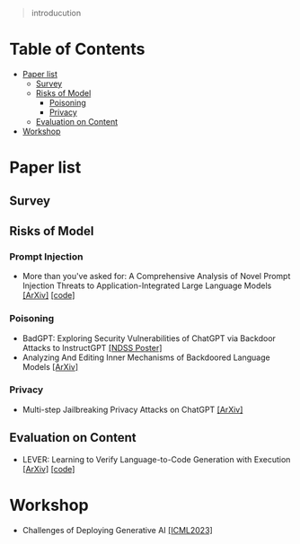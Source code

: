 > introducution

# Table of Contents
- [Paper list](#Paper-list)
  - [Survey](#survey)
  - [Risks of Model](#Risks-of-Model)
    - [Poisoning](#Poisoning)
    - [Privacy](#Privacy)
  - [Evaluation on Content](#Evaluation-on-Content)
- [Workshop](#Workshop)

# Paper list

## Survey

## Risks of Model

### Prompt Injection
- More than you've asked for: A Comprehensive Analysis of Novel Prompt Injection Threats to Application-Integrated Large Language Models [[ArXiv]](https://arxiv.org/abs/2302.12173) [[code]](https://github.com/greshake/lm-safety)

### Poisoning
- BadGPT: Exploring Security Vulnerabilities of ChatGPT via Backdoor Attacks to InstructGPT [[NDSS Poster]](https://arxiv.org/abs/2304.12298)
- Analyzing And Editing Inner Mechanisms of Backdoored Language Models [[ArXiv]](http://arxiv.org/abs/2302.12461)

### Privacy
- Multi-step Jailbreaking Privacy Attacks on ChatGPT [[ArXiv]](http://arxiv.org/abs/2304.05197)

## Evaluation on Content
- LEVER: Learning to Verify Language-to-Code Generation with Execution [[ArXiv]](https://arxiv.org/abs/2302.08468) [[code]](https://github.com/niansong1996/lever)

# Workshop
- Challenges of Deploying Generative AI [[ICML2023]](https://deployinggenerativeai.github.io/index)
